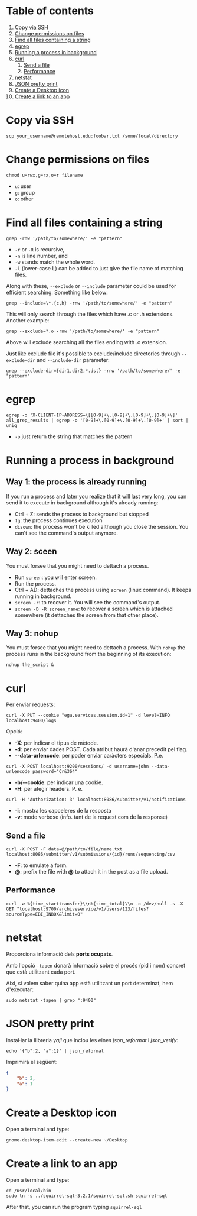 # Table of contents
1. [Copy via SSH](#copy-via-ssh)
1. [Change permissions on files](#chmod)
1. [Find all files containing a string](#find-content-in-files)
1. [egrep](#egrep)
1. [Running a process in background](#run-process-in-background)
1. [curl](#curl)
    1. [Send a file](#curl-send-file)
    1. [Performance](#curl-performance)
1. [netstat](#netstat)
1. [JSON pretty print](#json-pretty-print)
1. [Create a Desktop icon](#desktop-icon)
1. [Create a link to an app](#link-to-app)

<a name="copy-via-ssh"></a>
# Copy via SSH
```
scp your_username@remotehost.edu:foobar.txt /some/local/directory
```
<a name="chmod"></a>
# Change permissions on files
```
chmod u=rwx,g=rx,o=r filename
```
* <code>u</code>: user
* <code>g</code>: group
* <code>o</code>: other

<a name="find-content-in-files"></a>
# Find all files containing a string
```
grep -rnw '/path/to/somewhere/' -e "pattern"
```
* <code>-r</code> or <code>-R</code> is recursive,
* <code>-n</code> is line number, and
* <code>-w</code> stands match the whole word.
* <code>-l</code> (lower-case L) can be added to just give the file name of matching files.

Along with these, <code>--exclude</code> or <code>--include</code> parameter could be used for efficient searching. Something like below:
```
grep --include=\*.{c,h} -rnw '/path/to/somewhere/' -e "pattern"
```
This will only search through the files which have .c or .h extensions. Another example:
```
grep --exclude=*.o -rnw '/path/to/somewhere/' -e "pattern"
```
Above will exclude searching all the files ending with .o extension. 

Just like exclude file it's possible to exclude/include directories through <code>--exclude-dir</code> and <code>--include-dir</code> parameter:
```
grep --exclude-dir={dir1,dir2,*.dst} -rnw '/path/to/somewhere/' -e "pattern"
```
<a name="egrep"></a>
# egrep
```
egrep -o 'X-CLIENT-IP-ADDRESS=\[[0-9]+\.[0-9]+\.[0-9]+\.[0-9]+\]' all_grep_results | egrep -o '[0-9]+\.[0-9]+\.[0-9]+\.[0-9]+' | sort | uniq
```
* <code>-o</code> just return the string that matches the pattern

<a name="run-process-in-background"></a>
# Running a process in background
## Way 1: the process is already running
If you run a process and later you realize that it will last very long, you can send it to execute in background although it's already running:
* Ctrl + Z: sends the process to background but stopped
* <code>fg</code>: the process continues execution
* <code>disown</code>: the process won't be killed although you close the session. You can't see the command's output anymore.

## Way 2: sceen 
You must forsee that you might need to dettach a process.
* Run <code>screen</code>: you will enter screen.
* Run the process.
* Ctrl + AD: dettaches the process using <code>screen</code> (linux command). It keeps running in background.
* <code>screen -r</code>: to recover it. You will see the command's output.
* <code>screen -D -R screen_name</code>: to recover a screen which is attached somewhere (it dettaches the screen from that other place).

## Way 3: nohup
You must forsee that you might need to dettach a process.
With <code>nohup</code> the process runs in the background from the beginning of its execution:
```
nohup the_script &
```
<a name="curl"></a>
# curl
Per enviar requests:
```
curl -X PUT --cookie "ega.services.session.id=1" -d level=INFO localhost:9400/logs
```
Opció:
- **-X**: per indicar el tipus de mètode.
- **-d**: per enviar dades POST. Cada atribut haurà d'anar precedit pel flag.
- **--data-urlencode**: per poder enviar caràcters especials. P.e. 
```
curl -X POST localhost:9200/sessions/ -d username=john --data-urlencode password="Cr&364"
```
- **-b/--cookie**: per indicar una cookie.
- **-H**: per afegir headers. P. e. 
```
curl -H "Authorization: 3" localhost:8086/submitter/v1/notifications
```
- **-i**: mostra les capceleres de la resposta
- **-v**: mode verbose (info. tant de la request com de la response)

<a name="curl-send-file"></a>
## Send a file
```
curl -X POST -F data=@/path/to/file/name.txt localhost:8086/submitter/v1/submissions/{id}/runs/sequencing/csv
```
- **-F**: to emulate a form.
- **@**: prefix the file with **@** to attach it in the post as a file upload.

<a name="curl-performance"></a>
## Performance
```
curl -w %{time_starttransfer}\\n%{time_total}\\n -o /dev/null -s -X GET "localhost:9700/archiveservice/v1/users/123/files?sourceType=EBI_INBOX&limit=0"
```
<a name="netstat"></a>
# netstat
Proporciona informació dels **ports ocupats**.

Amb l'opció <code>-tapen</code> donarà informació sobre el procés (pid i nom) concret que està utilitzant cada port.

Així, si volem saber quina app està utilitzant un port determinat, hem d'executar:
```
sudo netstat -tapen | grep ":9400"
```
<a name="json-pretty-print"></a>
# JSON pretty print
Instal·lar la llibreria *yajl* que inclou les eines *json_reformat* i *json_verify*:
```
echo '{"b":2, "a":1}' | json_reformat
```
Imprimirà el següent:
```json
{
    "b": 2,
    "a": 1
}
```
<a name="desktop-icon"></a>
# Create a Desktop icon
Open a terminal and type:
```
gnome-desktop-item-edit --create-new ~/Desktop
```
<a name="link-to-app"></a>
# Create a link to an app
Open a terminal and type:
```
cd /usr/local/bin
sudo ln -s ../squirrel-sql-3.2.1/squirrel-sql.sh squirrel-sql
```
After that, you can run the program typing <code>squirrel-sql</code>

